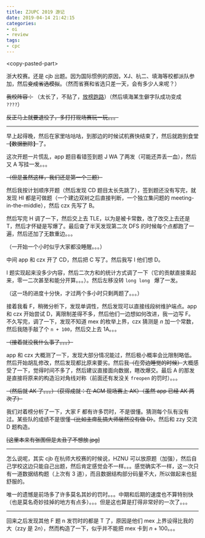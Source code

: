 ```yaml
---
title: ZJUPC 2019 游记
date: 2019-04-14 21:42:15
categories:
- oi
- review
tags:
- cpc
---
```


&lt;copy-pasted-part&gt;

浙大校赛。还是 cjb 出题。因为国际惯例的原因，XJ、杭二、填海等校都派队参加，然后~~变成省选模拟~~。（然而省赛和省选只差一天，会有多少人来呢？）

~~我校阵容：~~
（太长了，不贴了，[放榜跑路](http://acm.zju.edu.cn/contest-materials/zju2019/board)）（然后填海某生僻字队成功变成 `????`）

~~反正马上就要退役了，多打打现场赛玩一玩。。。~~

</copy-pasted-part>

<!--- more --->

---

早上起得晚，然后在家里咕咕咕，到那边的时候试机赛快结束了，然后就跑到食堂~~【数据删除】~~了。

这次开题一片慌乱，app 题目看错签到题 J WA 了两发（可能还弄丢一血），然后又 A 写挂一发。。。

~~（但是虽然这样，我们还是第一个三题）~~

然后我按计划顺序开题（然后发现 CD 题目太长先跳了），签到题还没有写完，就发现 HI 都是可做题（一个建边双树之后直接判断，一个独立集问题的 meeting-in-the-middle），然后 czx 先写了 B。

然后写完 H 调了一下，然后交上去 TLE，以为是被卡常数，改了改交上去还是 T，然后才怀疑是写爆了。最后查了半天发现第二次 DFS 的时候每个点都跑了一遍，然后还加了无数重边。。。

（一开始一个小时似乎大家都没睡醒。。。）

中间 app 和 czx 开了 CD，然后把 C 写了。然后我写 I 他们想 D。

I 题实现起来没多少内容，然后二次方和的统计方式调了一下（它的贡献直接乘起来，零一二次甚至和能分开算。。。）。然后左移没转 `long long ` 爆了一发。

（这一场的进度十分快，才过两个多小时只剩两题了。。。）

接着我看 F，稍微分析下，发现单调性，然后发现可以直接线段树维护端点。app 和 czx 开始尝试 D，离限制差得不多，然后他们一边想如何改进，我一边写 F。不久写完，调了一下，发现不知道 mex 的枚举上界，czx 猜测是 $n$ 加一个常数，然后我随手敲了个 `n + 100`，然后交上去 1A。。。

~~（接着就没我什么事了。。。）~~

app 和 czx 大概测了一下，发现大部分情况能过，然后极小概率会比限制略低。然后开始胡乱修改，然后发现都比原来要劣。然后我~~（在旁边睡觉的时候）~~大概感受了一下，觉得时间不多了，然后建议直接面向数据，瞎改爆交。最后 A 的那发是直接将原来的构造沿对角线对称（前面还有发没关 `freopen` 的罚时）。。。

~~（然后就 AK 了。。。）（获得成就：在 ACM 现场赛上 AK）（虽然 app 已经 AK 两次了）~~

我们对着榜分析了一下，大家 F 都有许多罚时，不是很懂。猜测每个队有没有过。某些队的成绩不是很懂~~（比如主席乱搞大师居然没有做 D）~~。然后和 zzy 交流 D 题构造。

~~[这里本来有张图但是太丑了不想放.jpg]~~

---

怎么说呢，其实 cjb 在杭师大校赛的时候说，HZNU 可以放原题（加强），然后自己学校这边只能自己出题，然后肯定感觉会不一样。。。感觉确实不一样，这一次只有一道数据结构题（上次有 3 道），而且数据结构部分码量不大，所以做起来也挺舒服的。

唯一的遗憾是前场多了许多莫名其妙的罚时。。。中期和后期的速度也不算特别快（也是莫名奇妙挂掉的地方有点多）。。。但是这也算是打得非常好的一次了。。。

---

回来之后发现其他 F 题 n 发罚时的都是 T 了，原因是他们 mex 上界设得比我的大（zzy 是 $2n$），然而构造了一下，似乎并不能把 mex 卡到 $n + 100$。。。



